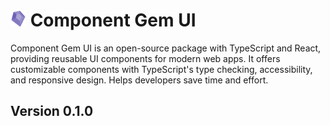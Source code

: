 # <img src="https://github.com/awadhesh94/component-gem-ui/blob/master/public/logo512.png" alt="Icon Name" width="25" height="25"> Component Gem UI

Component Gem UI is an open-source package with TypeScript and React, providing reusable UI components for modern web apps. It offers customizable components with TypeScript's type checking, accessibility, and responsive design. Helps developers save time and effort.

## Version 0.1.0